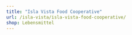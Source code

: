 ```yaml
---
title: "Isla Vista Food Cooperative"
url: /isla-vista/isla-vista-food-cooperative/
shop: Lebensmittel
---
```

